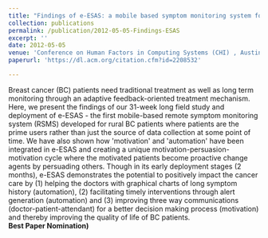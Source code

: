 ```yaml
---
title: "Findings of e-ESAS: a mobile based symptom monitoring system for breast cancer patients in rural Bangladesh"
collection: publications
permalink: /publication/2012-05-05-Findings-ESAS
excerpt: ''
date: 2012-05-05
venue: 'Conference on Human Factors in Computing Systems (CHI) , Austin, Texas'
paperurl: 'https://dl.acm.org/citation.cfm?id=2208532'

---
```

Breast cancer (BC) patients need traditional treatment as well as long term monitoring through an adaptive feedback-oriented treatment mechanism. Here, we present the findings of our 31-week long field study and deployment of e-ESAS - the first mobile-based remote symptom monitoring system (RSMS) developed for rural BC patients where patients are the prime users rather than just the source of data collection at some point of time. We have also shown how 'motivation' and 'automation' have been integrated in e-ESAS and creating a unique motivation-persuasion-motivation cycle where the motivated patients become proactive change agents by persuading others. Though in its early deployment stages (2 months), e-ESAS demonstrates the potential to positively impact the cancer care by (1) helping the doctors with graphical charts of long symptom history (automation), (2) facilitating timely interventions through alert generation (automation) and (3) improving three way communications (doctor-patient-attendant) for a better decision making process (motivation) and thereby improving the quality of life of BC patients.        
**Best Paper Nomination)**